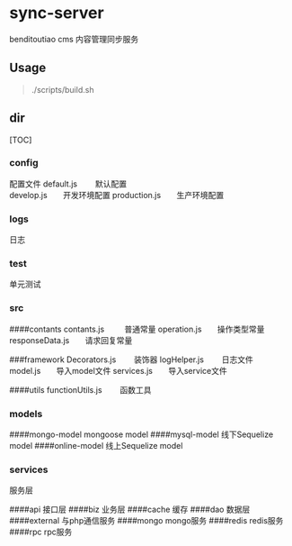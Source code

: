 # sync-server



benditoutiao cms 内容管理同步服务



## Usage



>./scripts/build.sh




## dir



[TOC]


### config
配置文件
default.js  &emsp;&emsp;默认配置     
develop.js&emsp;&emsp;开发环境配置
production.js&emsp;&emsp;生产环境配置

### logs
日志
### test
单元测试
### src

####contants
contants.js  &emsp;&emsp; 普通常量
operation.js&emsp;&emsp;操作类型常量
responseData.js&emsp;&emsp;请求回复常量

###framework
Decorators.js      &emsp;&emsp;装饰器
logHelper.js &emsp;&emsp;日志文件
model.js&emsp;&emsp;导入model文件
services.js&emsp;&emsp;导入service文件

####utils
functionUtils.js&emsp;&emsp; 函数工具
    

### models

####mongo-model
mongoose model
####mysql-model
线下Sequelize model
####online-model
线上Sequelize model

### services
服务层

####api
接口层
####biz
业务层
####cache
缓存
####dao
数据层
####external
与php通信服务
####mongo
mongo服务
####redis
redis服务
####rpc
rpc服务
